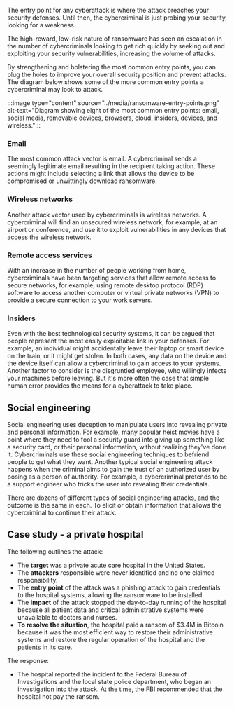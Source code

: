 The entry point for any cyberattack is where the attack breaches your security defenses. Until then, the cybercriminal is just probing your security, looking for a weakness.

The high-reward, low-risk nature of ransomware has seen an escalation in the number of cybercriminals looking to get rich quickly by seeking out and exploiting your security vulnerabilities, increasing the volume of attacks.

By strengthening and bolstering the most common entry points, you can plug the holes to improve your overall security position and prevent attacks. The diagram below shows some of the more common entry points a cybercriminal may look to attack.

:::image type="content" source="../media/ransomware-entry-points.png" alt-text="Diagram showing eight of the most common entry points: email, social media, removable devices, browsers, cloud, insiders, devices, and wireless.":::

### Email

The most common attack vector is email. A cybercriminal sends a seemingly legitimate email resulting in the recipient taking action. These actions might include selecting a link that allows the device to be compromised or unwittingly download ransomware.

### Wireless networks

Another attack vector used by cybercriminals is wireless networks. A cybercriminal will find an unsecured wireless network, for example, at an airport or conference, and use it to exploit vulnerabilities in any devices that access the wireless network.

### Remote access services

With an increase in the number of people working from home, cybercriminals have been targeting services that allow remote access to secure networks, for example, using remote desktop protocol (RDP) software to access another computer or virtual private networks (VPN) to provide a secure connection to your work servers.

### Insiders

Even with the best technological security systems, it can be argued that people represent the most easily exploitable link in your defenses. For example, an individual might accidentally leave their laptop or smart device on the train, or it might get stolen. In both cases, any data on the device and the device itself can allow a cybercriminal to gain access to your systems. Another factor to consider is the disgruntled employee, who willingly infects your machines before leaving. But it's more often the case that simple human error provides the means for a cyberattack to take place.

## Social engineering

Social engineering uses deception to manipulate users into revealing private and personal information. For example, many popular heist movies have a point where they need to fool a security guard into giving up something like a security card, or their personal information, without realizing they've done it. Cybercriminals use these social engineering techniques to befriend people to get what they want. Another typical social engineering attack happens when the criminal aims to gain the trust of an authorized user by posing as a person of authority. For example, a cybercriminal pretends to be a support engineer who tricks the user into revealing their credentials.

There are dozens of different types of social engineering attacks, and the outcome is the same in each. To elicit or obtain information that allows the cybercriminal to continue their attack.

## Case study - a private hospital

The following outlines the attack:

- The **target** was a private acute care hospital in the United States.
- The **attackers** responsible were never identified and no one claimed responsibility.
- The **entry point** of the attack was a phishing attack to gain credentials to the hospital systems, allowing the ransomware to be installed.
- The **impact** of the attack stopped the day-to-day running of the hospital because all patient data and critical administrative systems were unavailable to doctors and nurses.
- **To resolve the situation**, the hospital paid a ransom of $3.4M in Bitcoin because it was the most efficient way to restore their administrative systems and restore the regular operation of the hospital and the patients in its care.

The response:

- The hospital reported the incident to the Federal Bureau of Investigations and the local state police department, who began an investigation into the attack. At the time, the FBI recommended that the hospital not pay the ransom.